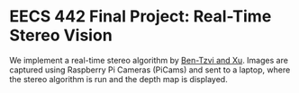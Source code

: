 # EECS 442 Final Project: Real-Time Stereo Vision
We implement a real-time stereo algorithm by [Ben-Tzvi and Xu](http://rmlab.org/pdf/C16_ROSE_2010.pdf). Images are captured using Raspberry Pi Cameras (PiCams) and sent to a laptop, where the stereo algorithm is run and the depth map is displayed.